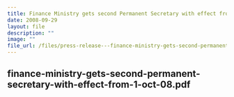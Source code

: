 ```yaml
---
title: Finance Ministry gets second Permanent Secretary with effect from 1 Oct 08
date: 2008-09-29
layout: file
description: ""
image: ""
file_url: /files/press-release---finance-ministry-gets-second-permanent-secretary-with-effect-from-1-oct-08.pdf
---
```

finance-ministry-gets-second-permanent-secretary-with-effect-from-1-oct-08.pdf
---